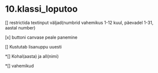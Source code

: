 # 10.klassi_loputoo


[] restrictida textinput väljad(numbrid vahemikus 1-12 kuul, päevadel 1-31, aastal number) 

[x] buttoni canvase peale panemine

[] Kustutab lisanuppu uuesti 

*[] Kohal(aasta) ja all(nimi)

*[] vahemikud


